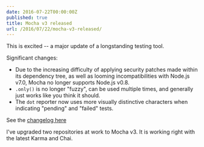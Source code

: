 ```yaml
---
date: 2016-07-22T00:00:00Z
published: true
title: Mocha v3 released
url: /2016/07/22/mocha-v3-released/
---
```


This is excited -- a major update of a longstanding testing tool.

Significant changes:

* Due to the increasing difficulty of applying security patches made within its dependency tree, as well as looming incompatibilities with Node.js v7.0, Mocha no longer supports Node.js v0.8.
* `.only()` is no longer "fuzzy", can be used multiple times, and generally just works like you think it should.
* The `dot` reporter now uses more visually distinctive characters when indicating "pending" and "failed" tests.

See the [changelog here](https://github.com/mochajs/mocha/blob/master/CHANGELOG.md)

I've upgraded two repositories at work to Mocha v3. It is working right with the latest Karma and Chai.